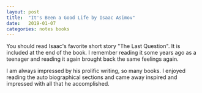```yaml
---
layout: post
title:  "It's Been a Good Life by Isaac Asimov"
date:   2019-01-07
categories: notes books
---
```


You should read Isaac's favorite short story "The Last Question". It is included at the end of the book. I remember reading it some years ago as a teenager and reading it again brought back the same feelings again.

I am always impressed by his prolific writing, so many books. I enjoyed reading the auto biographical sections and came away inspired and impressed with all that he accomplished.
